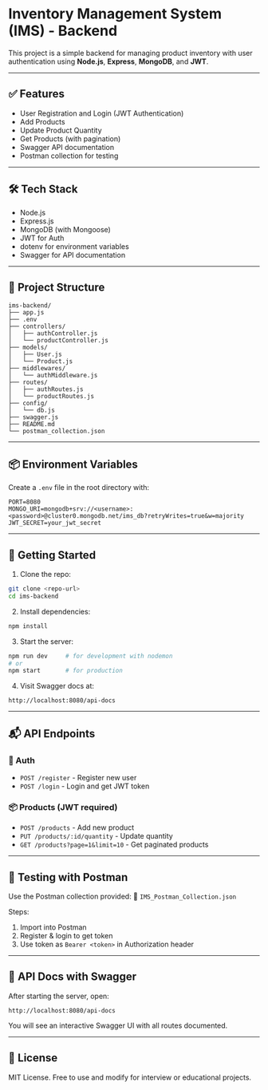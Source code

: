# Inventory Management System (IMS) - Backend

This project is a simple backend for managing product inventory with user authentication using **Node.js**, **Express**, **MongoDB**, and **JWT**.

---

## ✅ Features

- User Registration and Login (JWT Authentication)
- Add Products
- Update Product Quantity
- Get Products (with pagination)
- Swagger API documentation
- Postman collection for testing

---

## 🛠 Tech Stack

- Node.js
- Express.js
- MongoDB (with Mongoose)
- JWT for Auth
- dotenv for environment variables
- Swagger for API documentation

---

## 📁 Project Structure

```
ims-backend/
├── app.js
├── .env
├── controllers/
│   ├── authController.js
│   └── productController.js
├── models/
│   ├── User.js
│   └── Product.js
├── middlewares/
│   └── authMiddleware.js
├── routes/
│   ├── authRoutes.js
│   └── productRoutes.js
├── config/
│   └── db.js
├── swagger.js
├── README.md
└── postman_collection.json
```

---

## 📦 Environment Variables

Create a `.env` file in the root directory with:
```env
PORT=8080
MONGO_URI=mongodb+srv://<username>:<password>@cluster0.mongodb.net/ims_db?retryWrites=true&w=majority
JWT_SECRET=your_jwt_secret
```

---

## 🚀 Getting Started

1. Clone the repo:
```bash
git clone <repo-url>
cd ims-backend
```

2. Install dependencies:
```bash
npm install
```

3. Start the server:
```bash
npm run dev     # for development with nodemon
# or
npm start       # for production
```

4. Visit Swagger docs at:
```
http://localhost:8080/api-docs
```

---

## 📬 API Endpoints

### 🔐 Auth
- `POST /register` - Register new user
- `POST /login` - Login and get JWT token

### 📦 Products (JWT required)
- `POST /products` - Add new product
- `PUT /products/:id/quantity` - Update quantity
- `GET /products?page=1&limit=10` - Get paginated products

---

## 🧪 Testing with Postman

Use the Postman collection provided:
📁 `IMS_Postman_Collection.json`

Steps:
1. Import into Postman
2. Register & login to get token
3. Use token as `Bearer <token>` in Authorization header

---

## 📄 API Docs with Swagger

After starting the server, open:
```
http://localhost:8080/api-docs
```
You will see an interactive Swagger UI with all routes documented.

---

## 📌 License

MIT License. Free to use and modify for interview or educational projects.